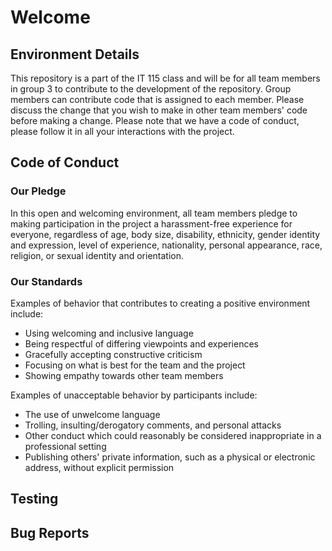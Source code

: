 # Welcome



## Environment Details

This repository is a part of the IT 115 class and will be for all team members in group 3 to contribute to the development of the repository. Group members can contribute code that is assigned to each member. 
Please discuss the change that you wish to make in other team members' code before making a change. Please note that we have a code of conduct, please  follow it in all your interactions with the project.

## Code of Conduct
### Our Pledge
In this open and welcoming environment, all team members pledge to making participation in the project a harassment-free experience for everyone, regardless of age, body size, disability, ethnicity, gender identity and expression, level of experience, nationality, personal appearance, race, religion, or sexual identity and orientation.
### Our Standards
Examples of behavior that contributes to creating a positive environment include:
* Using welcoming and inclusive language
* Being respectful of differing viewpoints and experiences
* Gracefully accepting constructive criticism
* Focusing on what is best for the team and the project
* Showing empathy towards other team members

Examples of unacceptable behavior by participants include:
* The use of unwelcome language
* Trolling, insulting/derogatory comments, and personal attacks
* Other conduct which could reasonably be considered inappropriate in a
  professional setting
* Publishing others' private information, such as a physical or electronic
  address, without explicit permission

## Testing

## Bug Reports
